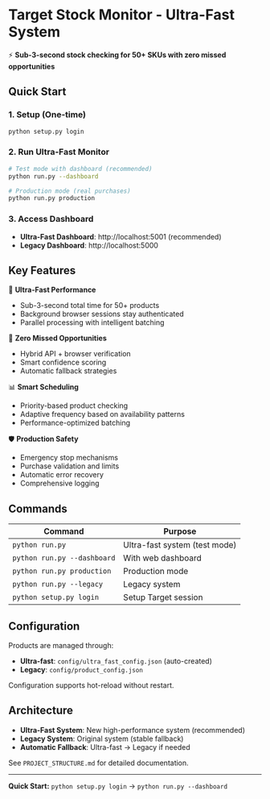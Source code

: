 # Target Stock Monitor - Ultra-Fast System

⚡ **Sub-3-second stock checking for 50+ SKUs with zero missed opportunities**

## Quick Start

### 1. Setup (One-time)
```bash
python setup.py login
```

### 2. Run Ultra-Fast Monitor
```bash
# Test mode with dashboard (recommended)
python run.py --dashboard

# Production mode (real purchases)
python run.py production
```

### 3. Access Dashboard
- **Ultra-Fast Dashboard**: http://localhost:5001 (recommended)
- **Legacy Dashboard**: http://localhost:5000

## Key Features

🚀 **Ultra-Fast Performance**
- Sub-3-second total time for 50+ products
- Background browser sessions stay authenticated
- Parallel processing with intelligent batching

🎯 **Zero Missed Opportunities**  
- Hybrid API + browser verification
- Smart confidence scoring
- Automatic fallback strategies

📊 **Smart Scheduling**
- Priority-based product checking
- Adaptive frequency based on availability patterns
- Performance-optimized batching

🛡️ **Production Safety**
- Emergency stop mechanisms
- Purchase validation and limits  
- Automatic error recovery
- Comprehensive logging

## Commands

| Command | Purpose |
|---------|---------|
| `python run.py` | Ultra-fast system (test mode) |
| `python run.py --dashboard` | With web dashboard |
| `python run.py production` | Production mode |
| `python run.py --legacy` | Legacy system |
| `python setup.py login` | Setup Target session |

## Configuration

Products are managed through:
- **Ultra-fast**: `config/ultra_fast_config.json` (auto-created)
- **Legacy**: `config/product_config.json` 

Configuration supports hot-reload without restart.

## Architecture

- **Ultra-Fast System**: New high-performance system (recommended)
- **Legacy System**: Original system (stable fallback)
- **Automatic Fallback**: Ultra-fast → Legacy if needed

See `PROJECT_STRUCTURE.md` for detailed documentation.

---

**Quick Start:** `python setup.py login` → `python run.py --dashboard`